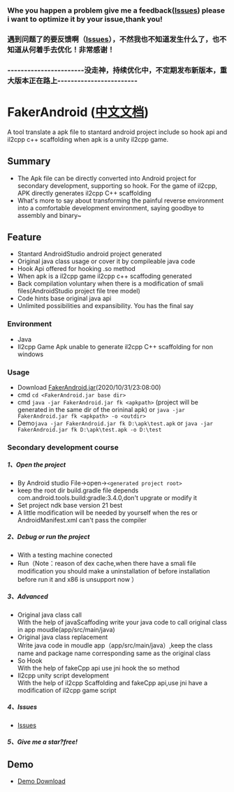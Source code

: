 
### Whe you happen a problem give me a feedback([Issues](https://github.com/Efaker/FakerAndroid/issues)) please i want to optimize it by your issue,thank you!  
### 遇到问题了的要反馈啊（[Issues](https://github.com/Efaker/FakerAndroid/issues)），不然我也不知道发生什么了，也不知道从何着手去优化！非常感谢！
### -----------------------没走神，持续优化中，不定期发布新版本，重大版本正在路上------------------------
# FakerAndroid ([中文文档](https://github.com/Efaker/FakerAndroid/blob/main/CHINESE.md))
A tool translate a apk file to stantard android project include so hook api and il2cpp c++ scaffolding when apk is a unity il2cpp game.
## Summary
- The Apk file can be directly converted into Android project for secondary development, supporting so hook. For the game of il2cpp, APK directly generates il2cpp C++ scaffolding
- What's more to say about transforming the painful reverse environment into a comfortable development environment, saying goodbye to assembly and binary~ 
## Feature
- Stantard AndroidStudio android project generated
- Original java class usage or cover it by compileable java code
- Hook Api offered for hooking .so method 
- When apk is a il2cpp game il2cpp c++ scaffoding generated
- Back compilation voluntary when there is a modification of smali files(AndroidStudio project file tree model)
- Code hints base original java api
- Unlimited possibilities and expansibility. You has the final say
### Environment
- Java
- Il2cpp Game Apk unable to generate il2cpp C++ scaffolding for non windows
### Usage
- Download [FakerAndroid.jar](https://github.com/Efaker/FakerAndroid/releases/tag/0.0.1)(2020/10/31/23:08:00)
- cmd ```cd <FakerAndroid.jar base dir>``` 
- cmd ```java -jar FakerAndroid.jar fk <apkpath>``` (project will be generated in the same dir of the orininal apk) or ```java -jar FakerAndroid.jar fk <apkpath> -o <outdir>```
- Demo```java -jar FakerAndroid.jar fk D:\apk\test.apk``` or ```java -jar FakerAndroid.jar fk D:\apk\test.apk -o D:\test```
### Secondary development course
##### 1、Open the project
- By Android studio File->open->```<generated project root>```
- keep the root dir build.gradle file depends com.android.tools.build:gradle:3.4.0,don't upgrate or modify it
- Set project ndk base version 21 best
- A little modification will be needed by yourself when the res or AndroidManifest.xml can't pass the compiler 
##### 2、Debug or run the project
- With a testing machine conected
- Run（Note：reason of dex cache,when there have a smali file modification you should make a uninstallation of before installation before run it and x86 is unsupport now ）
##### 3、Advanced
- Original java class call  
  With the help of javaScaffoding write your java code to call original class in app moudle(app/src/main/java) 
- Original java class replacement      
  Write java code in moudle app（app/src/main/java）,keep the class name and package name corresponding same as the original class
- So Hook  
  With the help of fakeCpp api use jni hook the so method
- Il2cpp unity script development  
  With the help of il2cpp Scaffolding and fakeCpp api,use jni have a modification of il2cpp game script
##### 4、Issues
- [Issues](https://github.com/Efaker/FakerAndroid/issues)
##### 5、Give me a star?free!           
## Demo
- [Demo Download](https://github.com/Efaker/FakerAndroid-Demos/releases/tag/BasicDemo1)








        
        
        
        
        
      
                
 








